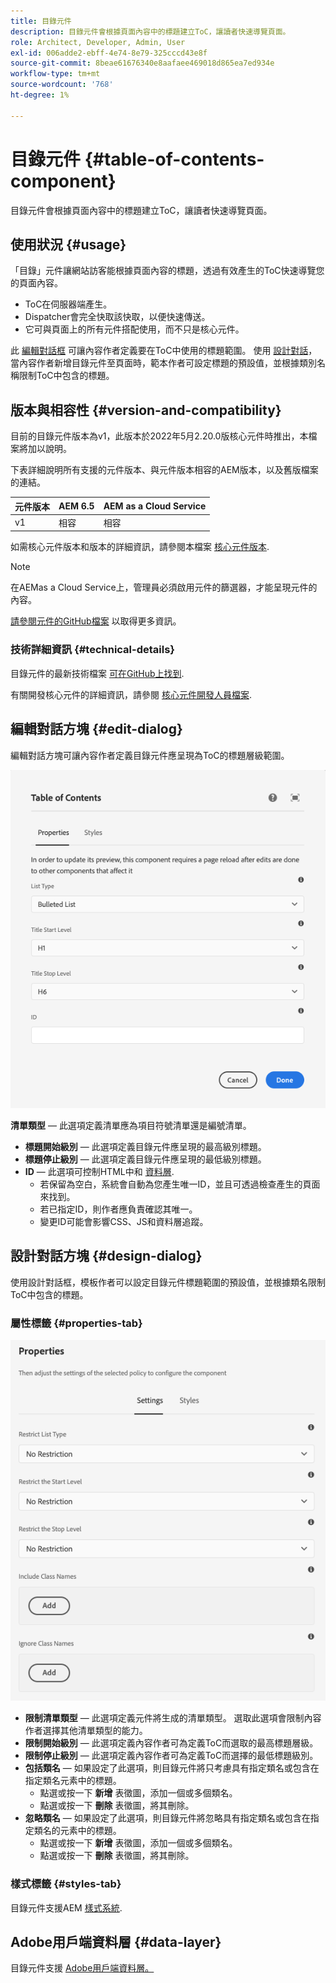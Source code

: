 ```yaml
---
title: 目錄元件
description: 目錄元件會根據頁面內容中的標題建立ToC，讓讀者快速導覽頁面。
role: Architect, Developer, Admin, User
exl-id: 006adde2-ebff-4e74-8e79-325cccd43e8f
source-git-commit: 8beae61676340e8aafaee469018d865ea7ed934e
workflow-type: tm+mt
source-wordcount: '768'
ht-degree: 1%

---
```


# 目錄元件 {#table-of-contents-component}

目錄元件會根據頁面內容中的標題建立ToC，讓讀者快速導覽頁面。

## 使用狀況 {#usage}

「目錄」元件讓網站訪客能根據頁面內容的標題，透過有效產生的ToC快速導覽您的頁面內容。

* ToC在伺服器端產生。
* Dispatcher會完全快取該快取，以便快速傳送。
* 它可與頁面上的所有元件搭配使用，而不只是核心元件。

此 [編輯對話框](#edit-dialog) 可讓內容作者定義要在ToC中使用的標題範圍。 使用 [設計對話](#design-dialog)，當內容作者新增目錄元件至頁面時，範本作者可設定標題的預設值，並根據類別名稱限制ToC中包含的標題。

## 版本與相容性 {#version-and-compatibility}

目前的目錄元件版本為v1，此版本於2022年5月2.20.0版核心元件時推出，本檔案將加以說明。

下表詳細說明所有支援的元件版本、與元件版本相容的AEM版本，以及舊版檔案的連結。

| 元件版本 | AEM 6.5 | AEM as a Cloud Service  |
|---|---|---|
| v1 | 相容 | 相容 |

如需核心元件版本和版本的詳細資訊，請參閱本檔案 [核心元件版本](/help/versions.md).

>[!NOTE]
>
>在AEMas a Cloud Service上，管理員必須啟用元件的篩選器，才能呈現元件的內容。
>
>[請參閱元件的GitHub檔案](https://adobe.com/go/aem_cmp_tech_tableofcontents_v1) 以取得更多資訊。

### 技術詳細資訊 {#technical-details}

目錄元件的最新技術檔案 [可在GitHub上找到](https://adobe.com/go/aem_cmp_tech_tableofcontents_v1).

有關開發核心元件的詳細資訊，請參閱 [核心元件開發人員檔案](/help/developing/overview.md).

## 編輯對話方塊 {#edit-dialog}

編輯對話方塊可讓內容作者定義目錄元件應呈現為ToC的標題層級範圍。

![目錄元件的編輯對話框](/help/assets/tableofcontents-edit.png)

**清單類型**  — 此選項定義清單應為項目符號清單還是編號清單。
* **標題開始級別**  — 此選項定義目錄元件應呈現的最高級別標題。
* **標題停止級別**  — 此選項定義目錄元件應呈現的最低級別標題。
* **ID**  — 此選項可控制HTML中和 [資料層](/help/developing/data-layer/overview.md).
   * 若保留為空白，系統會自動為您產生唯一ID，並且可透過檢查產生的頁面來找到。
   * 若已指定ID，則作者應負責確認其唯一。
   * 變更ID可能會影響CSS、JS和資料層追蹤。

## 設計對話方塊 {#design-dialog}

使用設計對話框，模板作者可以設定目錄元件標題範圍的預設值，並根據類名限制ToC中包含的標題。

### 屬性標籤 {#properties-tab}

![快速搜索元件的設計對話框](/help/assets/tableofcontents-design.png)

* **限制清單類型**  — 此選項定義元件將生成的清單類型。 選取此選項會限制內容作者選擇其他清單類型的能力。
* **限制開始級別**  — 此選項定義內容作者可為定義ToC而選取的最高標題層級。
* **限制停止級別**  — 此選項定義內容作者可為定義ToC而選擇的最低標題級別。
* **包括類名**  — 如果設定了此選項，則目錄元件將只考慮具有指定類名或包含在指定類名元素中的標題。
   * 點選或按一下 **新增** 表徵圖，添加一個或多個類名。
   * 點選或按一下 **刪除** 表徵圖，將其刪除。
* **忽略類名**  — 如果設定了此選項，則目錄元件將忽略具有指定類名或包含在指定類名的元素中的標題。
   * 點選或按一下 **新增** 表徵圖，添加一個或多個類名。
   * 點選或按一下 **刪除** 表徵圖，將其刪除。

### 樣式標籤 {#styles-tab}

目錄元件支援AEM [樣式系統](/help/get-started/authoring.md#component-styling).

## Adobe用戶端資料層 {#data-layer}

目錄元件支援 [Adobe用戶端資料層。](/help/developing/data-layer/overview.md)
